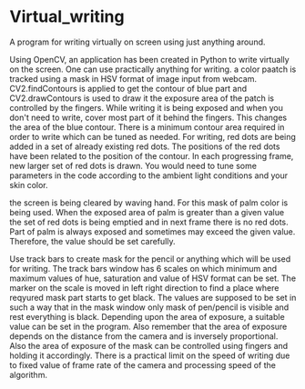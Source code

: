 # Virtual_writing
A program for writing virtually on screen using just anything around.

Using OpenCV, an application has been created in Python to write virtually on the screen.
One can use practically anything for writing.
a color paatch is  tracked using a mask in HSV format of image input from webcam.
CV2.findContours is applied to get the contour of blue part and CV2.drawContours is  used to draw it
the exposure area of the patch is controlled by the fingers.
While writing it is being exposed and when you don't need to write, cover most part of it behind the fingers.
This changes the area of the blue contour.
There is a minimum contour area required in order to write which can be tuned as needed.
For writing, red dots are being added in a set of already existing red dots.
The positions of the red dots have been related to the position of the contour.
In each progressing frame, new larger set of red dots is drawn.
You would need to tune some parameters in the code according to the ambient light conditions and your skin color.

the screen is being cleared by waving hand.
For this mask of palm color is being used.
When the exposed area of palm is greater than a given value the set of red dots is being emptied and in next frame there is no red dots.
Part of palm is always exposed and sometimes may exceed the given value.
Therefore, the value should be set carefully.

Use track bars to create mask for the pencil or anything which will be used for writing.
The track bars window has 6 scales on which minimum and maximum values of hue, saturation and value of HSV format can be set.
The marker on the scale is moved in left right direction to find a place where reqyured mask part starts to get black.
The values are supposed to be set in such a way that in the mask window only mask of pen/pencil is visible and rest everything is black.
Depending upon the area of exposure, a suitable value can be set in the program.
Also remember that the area of exposure depends on the distance from the camera and is inversely proportional.
Also the area of exposure of the mask can be controlled using fingers and holding it accordingly.
There is a practical limit on the speed of writing due to fixed value of frame rate of the camera and processing speed of the algorithm.
